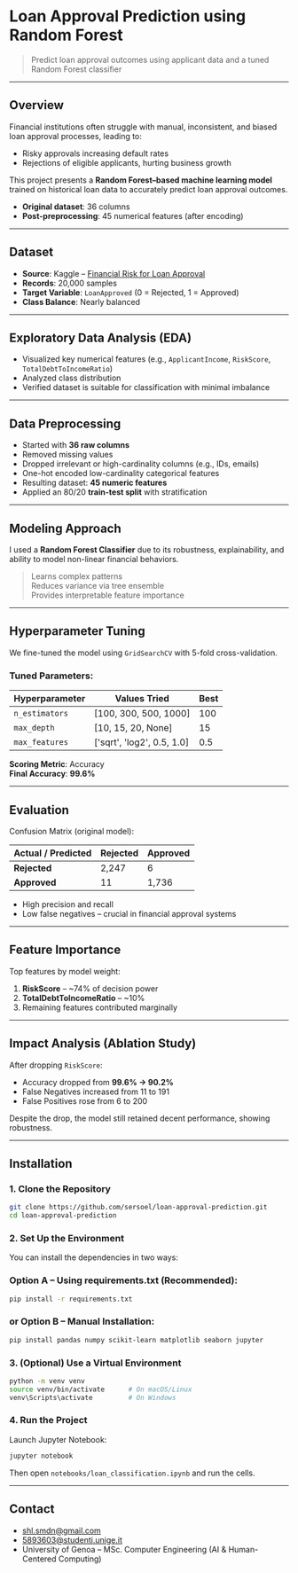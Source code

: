 # Loan Approval Prediction using Random Forest

> Predict loan approval outcomes using applicant data and a tuned Random Forest classifier

---

## Overview

Financial institutions often struggle with manual, inconsistent, and biased loan approval processes, leading to:
- Risky approvals increasing default rates  
- Rejections of eligible applicants, hurting business growth

This project presents a **Random Forest–based machine learning model** trained on historical loan data to accurately predict loan approval outcomes.  
- **Original dataset**: 36 columns  
- **Post-preprocessing**: 45 numerical features (after encoding)

---

## Dataset

- **Source**: Kaggle – [Financial Risk for Loan Approval](https://www.kaggle.com/datasets/lorenzozoppelletto/financial-risk-for-loan-approval/?select=Loan.csv)    
- **Records**: 20,000 samples  
- **Target Variable**: `LoanApproved` (0 = Rejected, 1 = Approved)  
- **Class Balance**: Nearly balanced

---

## Exploratory Data Analysis (EDA)

- Visualized key numerical features (e.g., `ApplicantIncome`, `RiskScore`, `TotalDebtToIncomeRatio`)
- Analyzed class distribution
- Verified dataset is suitable for classification with minimal imbalance

---

## Data Preprocessing

- Started with **36 raw columns**
- Removed missing values
- Dropped irrelevant or high-cardinality columns (e.g., IDs, emails)
- One-hot encoded low-cardinality categorical features
- Resulting dataset: **45 numeric features**
- Applied an 80/20 **train-test split** with stratification

---

## Modeling Approach

I used a **Random Forest Classifier** due to its robustness, explainability, and ability to model non-linear financial behaviors.

> Learns complex patterns  
> Reduces variance via tree ensemble  
> Provides interpretable feature importance

---

## Hyperparameter Tuning

We fine-tuned the model using `GridSearchCV` with 5-fold cross-validation.

### Tuned Parameters:
| Hyperparameter | Values Tried                        | Best |
|----------------|-------------------------------------|------|
| `n_estimators` | [100, 300, 500, 1000]               | 100  |
| `max_depth`    | [10, 15, 20, None]                  | 15   |
| `max_features` | ['sqrt', 'log2', 0.5, 1.0]          | 0.5  |

**Scoring Metric**: Accuracy  
**Final Accuracy**: **99.6%**

---

## Evaluation

Confusion Matrix (original model):

| Actual / Predicted | Rejected | Approved |
|--------------------|----------|----------|
| **Rejected**       | 2,247    | 6        |
| **Approved**       | 11       | 1,736    |

- High precision and recall  
- Low false negatives – crucial in financial approval systems

---

## Feature Importance

Top features by model weight:
1. **RiskScore** – ~74% of decision power  
2. **TotalDebtToIncomeRatio** – ~10%  
3. Remaining features contributed marginally

---

## Impact Analysis (Ablation Study)

After dropping `RiskScore`:
- Accuracy dropped from **99.6% → 90.2%**
- False Negatives increased from 11 to 191
- False Positives rose from 6 to 200

Despite the drop, the model still retained decent performance, showing robustness.

---

## Installation

### 1. Clone the Repository

```bash
git clone https://github.com/sersoel/loan-approval-prediction.git
cd loan-approval-prediction
```

### 2. Set Up the Environment

You can install the dependencies in two ways:

### Option A – Using requirements.txt (Recommended):

```bash
pip install -r requirements.txt
```
### or Option B – Manual Installation:
```bash
pip install pandas numpy scikit-learn matplotlib seaborn jupyter
```

### 3. (Optional) Use a Virtual Environment

```bash
python -m venv venv
source venv/bin/activate      # On macOS/Linux
venv\Scripts\activate         # On Windows
```

### 4. Run the Project

Launch Jupyter Notebook:
```bash
jupyter notebook
```

Then open `notebooks/loan_classification.ipynb` and run the cells.

---

## Contact

- shl.smdn@gmail.com
- 5893603@studenti.unige.it
- University of Genoa – MSc. Computer Engineering (AI & Human-Centered Computing)